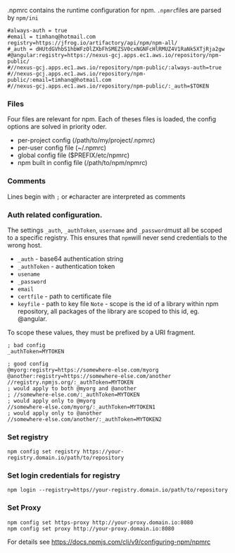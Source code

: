 .npmrc contains the runtime configuration for npm. `.npmrc`files are parsed by `npm/ini`
```
#always-auth = true
#email = timhanq@hotmail.com
registry=https://jfrog.io/artifactory/api/npm/npm-all/
#_auth = dHUtdGVhbS1hbWFzOlZXbFhSMEZSV0cxNGNFcHlRMUZ4V1RaNk5XTjRja2gw
#@angular:registry=https://nexus-gcj.apps.ec1.aws.io/repository/npm-public/
#//nexus-gcj.apps.ec1.aws.io/repository/npm-public/:always-auth=true
#//nexus-gcj.apps.ec1.aws.io/repository/npm-public/:email=timhanq@hotmail.com
#//nexus-gcj.apps.ec1.aws.io/repository/npm-public/:_auth=$TOKEN
```

### Files
Four files are relevant for npm. Each of theses files is loaded, the config options are solved in priority oder.
- per-project config (/path/to/my/project/.npmrc)
- per-user config file (~/.npmrc)
- global config file ($PREFIX/etc/npmrc)
- npm built in config file (/path/to/npm/npmrc)

### Comments
Lines begin with `;` or `#`character are interpreted as comments

### Auth related configuration.
The settings `_auth`, `_authToken`, `username` and `_password`must all be scoped to a specific registry. This ensures that `npm`will never send credentials to the wrong host.
- `_auth` - base64 authentication string
- `_authToken` - authentication token
- `usename`
- `_password`
- `email`
- `certfile` - path to certificate file
- `keyfile` - path to key file
`Note` - scope is the id of a library within npm repository, all packages of the library are scoped to this id, eg. @angular.

To scope these values, they must be prefixed by a URI fragment.
```
; bad config
_authToken=MYTOKEN

; good config
@myorg:registry=https://somewhere-else.com/myorg
@another:registry=https://somewhere-else.com/another
//registry.npmjs.org/:_authToken=MYTOKEN
; would apply to both @myorg and @another
; //somewhere-else.com/:_authToken=MYTOKEN
; would apply only to @myorg
//somewhere-else.com/myorg/:_authToken=MYTOKEN1
; would apply only to @another
//somewhere-else.com/another/:_authToken=MYTOKEN2
```

### Set registry
```
npm config set registry https://your-registry.domain.io/path/to/repository
```

### Set login credentials for registry
```
npm login --registry=https//your-registry.domain.io/path/to/repository
```

### Set Proxy
```
npm config set https-proxy http://your-proxy.domain.io:8080
npm config set proxy http://your-proxy.domain.io:8080
```
For details see https://docs.npmjs.com/cli/v9/configuring-npm/npmrc

